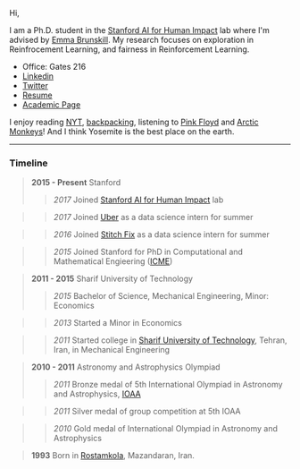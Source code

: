 Hi,

I am a Ph.D. student in the [Stanford AI for Human Impact](https://twitter.com/aiforhi) lab 
where I'm advised by [Emma Brunskill](https://cs.stanford.edu/people/ebrun/).
My research focuses on exploration in Reinfrocement Learning,
and fairness in Reinforcement Learning.

- Office: Gates 216
- [Linkedin](https://www.linkedin.com/in/rkeramati/)
- [Twitter](https://twitter.com/RamtinKeramati?lang=en)
- [Resume](/assets/pdf/resume.pdf)
- [Academic Page](/academics.md)

I enjoy reading [NYT](https://nytimes.com),
[backpacking](https://www.nps.gov/yose/planyourvisit/backpacking.htm),
listening to [Pink Floyd](https://www.youtube.com/watch?v=7jMlFXouPk8) and [Arctic Monkeys](https://www.youtube.com/watch?v=71Es-8FfATo)!
And I think Yosemite is the best place on the earth.


 
---

### Timeline

> **2015 - Present** Stanford
>> *2017* Joined [Stanford AI for Human Impact](https://twitter.com/aiforhi) lab

>> *2017* Joined [Uber](https://www.uber.com) as a data science intern for summer

>> *2016* Joined [Stitch Fix](https://www.stitchfix.com/) as a data science intern for summer

>> *2015* Joined Stanford for PhD in Computational and Mathematical Engieering ([ICME](http://icme.stanford.edu))

> **2011 - 2015** Sharif University of Technology
>> *2015* Bachelor of Science, Mechanical Engineering, Minor: Economics

>> *2013* Started a Minor in Economics 

>> *2011* Started college in [Sharif University of Technology](https://en.wikipedia.org/wiki/Sharif_University_of_Technology), Tehran, Iran, in Mechanical Engineering

> **2010 - 2011** Astronomy and Astrophysics Olympiad
>> *2011* Bronze medal of 5th International Olympiad in Astronomy and Astrophysics, [IOAA](https://en.wikipedia.org/wiki/International_Olympiad_on_Astronomy_and_Astrophysics)

>> *2011* Silver medal of group competition at 5th IOAA

>> *2010* Gold medal of International Olympiad in Astronomy and Astrophysics

> **1993** Born in [Rostamkola](https://en.wikipedia.org/wiki/Rostamkola), Mazandaran, Iran.
